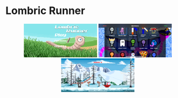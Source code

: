 # Lombric Runner

<p align="center">
  <img src="assets/IMG_5405.PNG" width="200"/>
  <img src="assets/IMG_5406.PNG" width="200"/>
  <img src="assets/IMG_5407.PNG" width="200"/>
</p>





